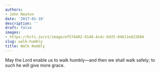 ```yaml
---
authors:
- John Newton
date: '2017-01-18'
description: ''
draft: false
images:
- https://hcti.io/v1/image/ef574402-9148-4c4c-b925-84611ed22b84
slug: walk-humbly
title: Walk Humbly
---
```


May the Lord enable us to walk humbly—and then we shall walk safely; to such he will give more grace.